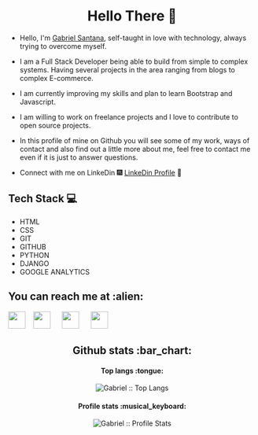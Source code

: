 
<h1 align="center"> Hello There 👋 </h1>


* Hello, I'm [Gabriel Santana](python.org), self-taught in love with technology, always trying to overcome myself.

* I am a Full Stack Developer being able to build from simple to complex systems.  Having several projects in the area ranging from blogs to complex E-commerce.

* I am currently improving my skills and plan to learn Bootstrap and Javascript.

* I am willing to work on freelance projects and I love to contribute to open source projects.
 
* In this profile of mine on Github you will see some of my work, ways of contact and also find out a little more about me, feel free to contact me even if it is just to answer questions.


* Connect with me on LinkeDin :fireworks: [LinkeDin Profile](python.org) :sparkler:


## Tech Stack :computer:

* HTML
* CSS
* GIT
* GITHUB
* PYTHON
* DJANGO
* GOOGLE ANALYTICS

<h2>You can reach me at :alien:</h2>


<a href="https://www.facebook.com/speedboy.speed.737"><img width=35 src="https://cdn.worldvectorlogo.com/logos/facebook-3.svg"></a>&nbsp;&nbsp;&nbsp;&nbsp;<a href="https://instagram.com/gabriel_santana8975?igshid=52xsr6i7p0pc"><img width=35 src="https://cdn.worldvectorlogo.com/logos/instagram-2-1.svg"></a> &nbsp;&nbsp;&nbsp;&nbsp; <a href="#"><img width=35 src="https://cdn.worldvectorlogo.com/logos/linkedin-icon.svg"></a> &nbsp;&nbsp;&nbsp;&nbsp; <a href="#"><img width=35 src="https://cdn.worldvectorlogo.com/logos/whatsapp-symbol.svg"></a>



<h2 align="center">Github stats :bar_chart:</h2>


<h4 align="center">Top langs :tongue:</h4>

<p align="center"><img src="https://github-readme-stats.vercel.app/api/top-langs/?username=GabrielSantos198&langs_count=10&theme=tokyonight&layout=compact" alt="Gabriel :: Top Langs" /></p>

<h4 align="center">Profile stats :musical_keyboard:</h4>

<p align="center"><img src="https://github-readme-stats.vercel.app/api?username=GabrielSantos198&show_icons=true&theme=radical" alt="Gabriel :: Profile Stats" /></p>

